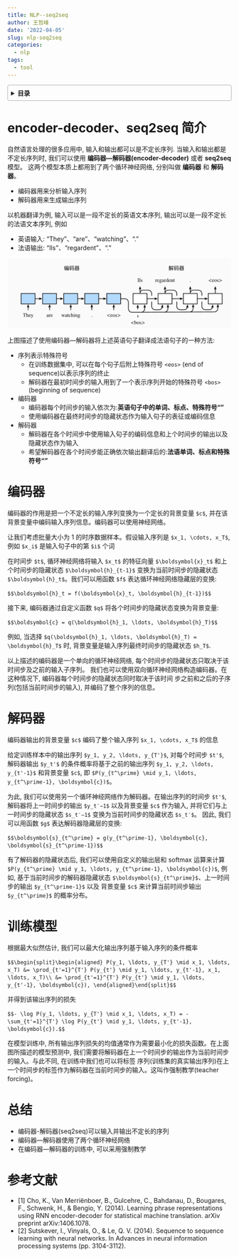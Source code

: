 ```yaml
---
title: NLP--seq2seq
author: 王哲峰
date: '2022-04-05'
slug: nlp-seq2seq
categories:
  - nlp
tags:
  - tool
---
```


<style>
details {
    border: 1px solid #aaa;
    border-radius: 4px;
    padding: .5em .5em 0;
}
summary {
    font-weight: bold;
    margin: -.5em -.5em 0;
    padding: .5em;
}
details[open] {
    padding: .5em;
}
details[open] summary {
    border-bottom: 1px solid #aaa;
    margin-bottom: .5em;
}
</style>

<details><summary>目录</summary><p>

- [encoder-decoder、seq2seq 简介](#encoder-decoderseq2seq-简介)
- [编码器](#编码器)
- [解码器](#解码器)
- [训练模型](#训练模型)
- [总结](#总结)
- [参考文献](#参考文献)
</p></details><p></p>

# encoder-decoder、seq2seq 简介

自然语言处理的很多应用中, 输入和输出都可以是不定长序列. 当输入和输出都是不定长序列时, 
我们可以使用 **编码器—解码器(encoder-decoder)** 或者 **seq2seq** 模型。
这两个模型本质上都用到了两个循环神经网络, 分别叫做 **编码器** 和 **解码器**。
    
* 编码器用来分析输入序列
* 解码器用来生成输出序列

以机器翻译为例, 输入可以是一段不定长的英语文本序列, 输出可以是一段不定长的法语文本序列, 例如

* 英语输入: “They”、“are”、“watching”、“.”
* 法语输出: “Ils”、“regardent”、“.”

![img](images/seq2seq.png)

上图描述了使用编码器—解码器将上述英语句子翻译成法语句子的一种方法:

* 序列表示特殊符号
    - 在训练数据集中, 可以在每个句子后附上特殊符号 `<eos>` (end of sequence)以表示序列的终止
    - 解码器在最初时间步的输入用到了一个表示序列开始的特殊符号 `<bos>` (beginning of sequence)
* 编码器
    - 编码器每个时间步的输入依次为:**英语句子中的单词、标点、特殊符号“<eos>”**
    - 使用编码器在最终时间步的隐藏状态作为输入句子的表征或编码信息
* 解码器
    - 解码器在各个时间步中使用输入句子的编码信息和上个时间步的输出以及隐藏状态作为输入 
    - 希望解码器在各个时间步能正确依次输出翻译后的:**法语单词、标点和特殊符号“<eos>”**

# 编码器

编码器的作用是把一个不定长的输入序列变换为一个定长的背景变量 `$c$`, 
并在该背景变量中编码输入序列信息。编码器可以使用神经网络。

让我们考虑批量大小为 1 的时序数据样本。假设输入序列是 `$x_1, \cdots, x_T$`, 
例如 `$x_i$`  是输入句子中的第 `$i$` 个词

在时间步 `$t$`, 循环神经网络将输入 `$x_t$` 的特征向量 `$\boldsymbol{x}_t$` 和上个时间步的隐藏状态 `$\boldsymbol{h}_{t-1}$` 
变换为当前时间步的隐藏状态 `$\boldsymbol{h}_t$`。我们可以用函数 `$f$` 表达循环神经网络隐藏层的变换:

`$$\boldsymbol{h}_t = f(\boldsymbol{x}_t, \boldsymbol{h}_{t-1})$$` 

接下来, 编码器通过自定义函数 `$q$`  将各个时间步的隐藏状态变换为背景变量:

`$$\boldsymbol{c} = q(\boldsymbol{h}_1, \ldots, \boldsymbol{h}_T)$$` 

例如, 当选择 `$q(\boldsymbol{h}_1, \ldots, \boldsymbol{h}_T) = \boldsymbol{h}_T$`  时, 
背景变量是输入序列最终时间步的隐藏状态 `$h_T$`.

以上描述的编码器是一个单向的循环神经网络, 每个时间步的隐藏状态只取决于该时间步及之前的输入子序列。
我们也可以使用双向循环神经网络构造编码器。在这种情况下, 编码器每个时间步的隐藏状态同时取决于该时间
步之前和之后的子序列(包括当前时间步的输入), 并编码了整个序列的信息。

# 解码器

编码器输出的背景变量 `$c$` 编码了整个输入序列 `$x_1, \cdots, x_T$` 的信息

给定训练样本中的输出序列 `$y_1, y_2, \ldots, y_{T'}$`, 对每个时间步 `$t'$`, 
解码器输出 `$y_t'$`  的条件概率将基于之前的输出序列 `$y_1, y_2, \ldots, y_{t'-1}$` 和背景变量 `$c$`, 
即 `$P(y_{t^\prime} \mid y_1, \ldots, y_{t^\prime-1}, \boldsymbol{c})$`。

为此, 我们可以使用另一个循环神经网络作为解码器。在输出序列的时间步 `$t'$`, 
解码器将上一时间步的输出 `$y_t′−1$` 以及背景变量 `$c$` 作为输入, 
并将它们与上一时间步的隐藏状态 `$s_t′−1$` 变换为当前时间步的隐藏状态 `$s_t′$`。
因此, 我们可以用函数 `$g$` 表达解码器隐藏层的变换:

`$$\boldsymbol{s}_{t^\prime} = g(y_{t^\prime-1}, \boldsymbol{c}, \boldsymbol{s}_{t^\prime-1})$$` 

有了解码器的隐藏状态后, 我们可以使用自定义的输出层和 softmax 运算来计算 `$P(y_{t^\prime} \mid y_1, \ldots, y_{t^\prime-1}, \boldsymbol{c})$`, 
例如, 基于当前时间步的解码器隐藏状态 `$\boldsymbol{s}_{t^\prime}$`、上一时间步的输出 `$y_{t^\prime-1}$` 以及
背景变量 `$c$` 来计算当前时间步输出 `$y_{t^\prime}$` 的概率分布。

# 训练模型

根据最大似然估计, 我们可以最大化输出序列基于输入序列的条件概率

`$$\begin{split}\begin{aligned}
P(y_1, \ldots, y_{T'} \mid x_1, \ldots, x_T)
&= \prod_{t'=1}^{T'} P(y_{t'} \mid y_1, \ldots, y_{t'-1}, x_1, \ldots, x_T)\\
&= \prod_{t'=1}^{T'} P(y_{t'} \mid y_1, \ldots, y_{t'-1}, \boldsymbol{c}),
\end{aligned}\end{split}$$` 

并得到该输出序列的损失

`$$- \log P(y_1, \ldots, y_{T'} \mid x_1, \ldots, x_T) = -\sum_{t'=1}^{T'} \log P(y_{t'} \mid y_1, \ldots, y_{t'-1}, \boldsymbol{c}).$$` 

在模型训练中, 所有输出序列损失的均值通常作为需要最小化的损失函数。在上面图所描述的模型预测中, 
我们需要将解码器在上一个时间步的输出作为当前时间步的输入。与此不同, 在训练中我们也可以将标签
序列(训练集的真实输出序列)在上一个时间步的标签作为解码器在当前时间步的输入。这叫作强制教学(teacher forcing)。

# 总结

* 编码器-解码器(seq2seq)可以输入并输出不定长的序列
* 编码器—解码器使用了两个循环神经网络
* 在编码器—解码器的训练中, 可以采用强制教学

# 参考文献

* [1] Cho, K., Van Merriënboer, B., Gulcehre, C., Bahdanau, D., Bougares, F., Schwenk, H., & Bengio, Y. (2014). Learning phrase representations using RNN encoder-decoder for statistical machine translation. arXiv preprint arXiv:1406.1078.
* [2] Sutskever, I., Vinyals, O., & Le, Q. V. (2014). Sequence to sequence learning with neural networks. In Advances in neural information processing systems (pp. 3104-3112).

